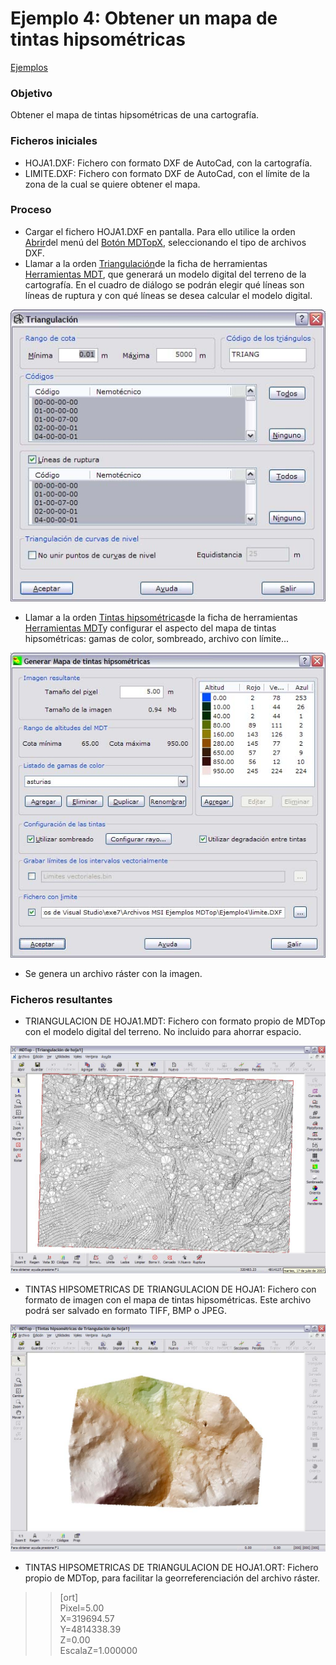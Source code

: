 # Ejemplo 4: Obtener un mapa de tintas hipsométricas

[Ejemplos](/mdtopx/ejemplos/)

### Objetivo

Obtener el mapa de tintas hipsométricas de una cartografía.

### Ficheros iniciales

* HOJA1.DXF: Fichero con formato DXF de AutoCad, con la cartografía.
* LIMITE.DXF: Fichero con formato DXF de AutoCad, con el límite de la zona de la cual se quiere obtener el mapa.

### Proceso

* Cargar el fichero HOJA1.DXF en pantalla. Para ello utilice la orden [Abrir](../operaciones-con-archivos/abrir-archivo.md)del menú del [Botón MDTopX](../introduccion/boton-de-mdtopx.md), seleccionando el tipo de archivos DXF.
* Llamar a la orden [Triangulación](../como/como-triangulacion.md)de la ficha de herramientas [Herramientas MDT](/mdtopx/herramientas-mdt/), que generará un modelo digital del terreno de la cartografía. En el cuadro de diálogo se podrán elegir qué líneas son líneas de ruptura y con qué líneas se desea calcular el modelo digital.

![](../../.gitbook/assets/pantalla1-ejemplo4.jpg)

* Llamar a la orden [Tintas hipsométricas](../como/como-mapa-de-tintas-hipsometricas.md)de la ficha de herramientas [Herramientas MDT](../fichas-de-herramientas/ficha-de-herramientas-mdt/)y configurar el aspecto del mapa de tintas hipsométricas: gamas de color, sombreado, archivo con límite...

![](../../.gitbook/assets/pantalla2-ejemplo4.jpg)

* Se genera un archivo ráster con la imagen.

### Ficheros resultantes

* TRIANGULACION DE HOJA1.MDT: Fichero con formato propio de MDTop con el modelo digital del terreno. No incluido para ahorrar espacio.

![](../../.gitbook/assets/pantalla4-ejemplo4.jpg)

* TINTAS HIPSOMETRICAS DE TRIANGULACION DE HOJA1: Fichero con formato de imagen con el mapa de tintas hipsométricas. Este archivo podrá ser salvado en formato TIFF, BMP o JPEG.

![](../../.gitbook/assets/pantalla3-ejemplo4.jpg)

* TINTAS HIPSOMETRICAS DE TRIANGULACION DE HOJA1.ORT: Fichero propio de MDTop, para facilitar la georreferenciación del archivo ráster.

> > \[ort]\
> > Pixel=5.00\
> > X=319694.57\
> > Y=4814338.39\
> > Z=0.00\
> > EscalaZ=1.000000
